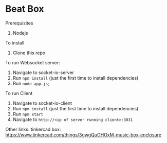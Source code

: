 # Beat Box

Prerequisites
1. Nodejs

To install
1. Clone this repo

To run Websocket server:
1. Navigate to socket-io-server
2. Run `npm install` (just the first time to install dependencies)
3. Run `node app.js`;

To run Client
1. Navigate to socket-io-client
2. Run `npm install` (just the first time to install dependencies)
3. Run `npm start`
4. Navigate to `http://<ip of server running client>:3031`

Other links:
tinkercad box: https://www.tinkercad.com/things/3gwgQuOHOxM-music-box-enclosure